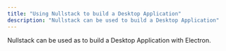 ```yaml
---
title: "Using Nullstack to build a Desktop Application"
description: "Nullstack can be used to build a Desktop Application"
---
```

Nullstack can be used as to build a Desktop Application with Electron.